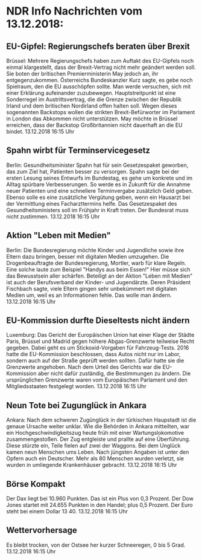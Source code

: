 # NDR Info Nachrichten vom 13.12.2018:


## EU-Gipfel: Regierungschefs beraten über Brexit
Brüssel: Mehrere Regierungschefs haben zum Auftakt des EU-Gipfels noch einmal klargestellt, dass der Brexit-Vertrag nicht mehr geändert werden soll. Sie boten der britischen Premierministerin May jedoch an, ihr entgegenzukommen. Österreichs Bundeskanzler Kurz sagte, es gebe noch Spielraum, den die EU ausschöpfen sollte. Man werde versuchen, sich mit einer Erklärung aufeinander zuzubewegen. Hauptstreitpunkt ist eine Sonderregel im Austrittsvertrag, die die Grenze zwischen der Republik Irland und dem britischen Nordirland offen halten soll. Wegen dieses sogenannten Backstops wollen die strikten Brexit-Befürworter im Parlament in London das Abkommen nicht unterstützen. May möchte in Brüssel erreichen, dass der Backstop Großbritannien nicht dauerhaft an die EU bindet. 13.12.2018 16:15 Uhr 

## Spahn wirbt für Terminservicegesetz
Berlin: Gesundheitsminister Spahn hat für sein Gesetzespaket geworben, das zum Ziel hat, Patienten besser zu versorgen. Spahn sagte bei der ersten Lesung seines Entwurfs im Bundestag, es gehe um konkrete und im Alltag spürbare Verbesserungen. So werde es in Zukunft für die Annahme neuer Patienten und eine schnellere Terminvergabe zusätzlich Geld geben. Ebenso solle es eine zusätzliche Vergütung geben, wenn ein Hausarzt bei der Vermittlung eines Facharzttermins helfe. Das Gesetzespaket des Gesundheitsministers soll im Frühjahr in Kraft treten. Der Bundesrat muss nicht zustimmen. 13.12.2018 16:15 Uhr 

## Aktion "Leben mit Medien"
Berlin: Die Bundesregierung möchte Kinder und Jugendliche sowie ihre Eltern dazu bringen, besser mit digitalen Medien umzugehen. Die Drogenbeauftragte der Bundesregierung, Mortler, warb für klare Regeln. Eine solche laute zum Beispiel "Handys aus beim Essen!" Hier müsse sich das Bewusstsein aller schärfen. Beteiligt an der Aktion "Leben mit Medien" ist auch der Berufsverband der Kinder- und Jugendärzte. Deren Präsident Fischbach sagte, viele Eltern gingen sehr unbekümmert mit digitalen Medien um, weil es an Informationen fehle. Das wolle man ändern. 13.12.2018 16:15 Uhr 

## EU-Kommission durfte Dieseltests nicht ändern
Luxemburg: 	Das Gericht der Europäischen Union hat einer Klage der Städte Paris, Brüssel und Madrid gegen höhere Abgas-Grenzwerte teilweise Recht gegeben. Dabei geht es um Stickoxid-Vorgaben für Fahrzeug-Tests. 2016 hatte die EU-Kommission beschlossen, dass Autos nicht nur im Labor, sondern auch auf der Straße geprüft werden sollten. Dafür hatte sie die Grenzwerte angehoben. Nach dem Urteil des Gerichts war die EU-Kommission aber nicht dafür zuständig, die Bestimmungen zu ändern. Die ursprünglichen Grenzwerte waren vom Europäischen Parlament und den Mitgliedsstaaten festgelegt worden. 13.12.2018 16:15 Uhr 

## Neun Tote bei Zugunglück in Ankara
Ankara: Nach dem schweren Zugünglück in der türkischen Haupstadt ist die genaue Ursache weiter unklar. Wie die Behörden in Ankara mitteilten, war ein Hochgeschwindigkeitszug heute früh mit einer Wartungslokomotive zusammengestoßen. Der Zug entgleiste und prallte auf eine Überführung. Diese stürzte ein, Teile fielen auf zwei der Waggons. Bei dem Unglück kamen neun Menschen ums Leben. Nach jüngsten Angaben ist unter den Opfern auch ein Deutscher. Mehr als 80 Menschen wurden verletzt, sie wurden in umliegende Krankenhäuser gebracht. 13.12.2018 16:15 Uhr 

## Börse Kompakt
Der Dax liegt bei 10.960 Punkten. Das ist ein Plus  von 0,3 Prozent. Der Dow Jones startet mit 24.655 Punkten in den Handel; plus 0,5 Prozent. Der Euro steht bei einem Dollar 13 40. 13.12.2018 16:15 Uhr 

## Wettervorhersage
Es bleibt trocken, von der Ostsee her kurzer Schneeregen, 0 bis 5 Grad. 13.12.2018 16:15 Uhr 

